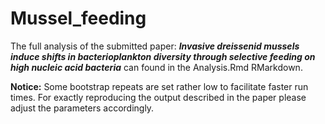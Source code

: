 # Mussel_feeding

The full analysis of the submitted paper: ***Invasive dreissenid mussels induce shifts in bacterioplankton diversity through selective feeding on high nucleic acid bacteria*** can found in the Analysis.Rmd RMarkdown. 

**Notice:** Some bootstrap repeats are set rather low to facilitate faster run times. For exactly reproducing the output described in the paper please adjust the parameters accordingly.
